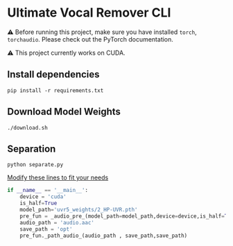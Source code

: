 # Ultimate Vocal Remover CLI

⚠️ Before running this project, make sure you have installed `torch`, `torchaudio`. Please check out the PyTorch documentation.

⚠️ This project currently works on CUDA.

## Install dependencies

```shell
pip install -r requirements.txt
```

## Download Model Weights

```shell
./download.sh
```

## Separation

```shell
python separate.py
```

[Modify these lines to fit your needs](https://github.com/seanghay/uvr/blob/fa19a9821d42586883202623936a0c8b895ae047/separate.py#L101-L108)

```python 
if __name__ == '__main__':
    device = 'cuda'
    is_half=True
    model_path='uvr5_weights/2_HP-UVR.pth'
    pre_fun = _audio_pre_(model_path=model_path,device=device,is_half=True)
    audio_path = 'audio.aac'
    save_path = 'opt'
    pre_fun._path_audio_(audio_path , save_path,save_path)
```
